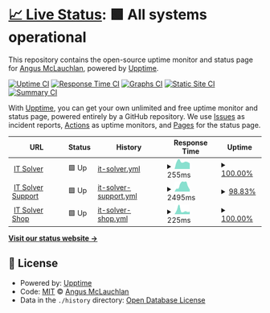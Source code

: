 # [📈 Live Status](https://status.itsolver.net): <!--live status--> **🟩 All systems operational**

This repository contains the open-source uptime monitor and status page for [Angus McLauchlan](https://www.itsolver.net), powered by [Upptime](https://github.com/upptime/upptime).

[![Uptime CI](https://github.com/koj-co/upptime/workflows/Uptime%20CI/badge.svg)](https://github.com/koj-co/upptime/actions?query=workflow%3A%22Uptime+CI%22)
[![Response Time CI](https://github.com/koj-co/upptime/workflows/Response%20Time%20CI/badge.svg)](https://github.com/koj-co/upptime/actions?query=workflow%3A%22Response+Time+CI%22)
[![Graphs CI](https://github.com/koj-co/upptime/workflows/Graphs%20CI/badge.svg)](https://github.com/koj-co/upptime/actions?query=workflow%3A%22Graphs+CI%22)
[![Static Site CI](https://github.com/koj-co/upptime/workflows/Static%20Site%20CI/badge.svg)](https://github.com/koj-co/upptime/actions?query=workflow%3A%22Static+Site+CI%22)
[![Summary CI](https://github.com/koj-co/upptime/workflows/Summary%20CI/badge.svg)](https://github.com/koj-co/upptime/actions?query=workflow%3A%22Summary+CI%22)

With [Upptime](https://upptime.js.org), you can get your own unlimited and free uptime monitor and status page, powered entirely by a GitHub repository. We use [Issues](https://github.com/itsolver/upptime/issues) as incident reports, [Actions](https://github.com/itsolver/upptime/actions) as uptime monitors, and [Pages](https://status.itsolver.net) for the status page.

<!--start: status pages-->
<!-- This summary is generated by Upptime (https://github.com/upptime/upptime) -->
<!-- Do not edit this manually, your changes will be overwritten -->
<!-- prettier-ignore -->
| URL | Status | History | Response Time | Uptime |
| --- | ------ | ------- | ------------- | ------ |
| <img alt="" src="https://favicons.githubusercontent.com/www.itsolver.net" height="13"> [IT Solver](https://www.itsolver.net) | 🟩 Up | [it-solver.yml](https://github.com/itsolver/upptime/commits/HEAD/history/it-solver.yml) | <details><summary><img alt="Response time graph" src="./graphs/it-solver/response-time-week.png" height="20"> 255ms</summary><br><a href="https://status.itsolver.net/history/it-solver"><img alt="Response time 316" src="https://img.shields.io/endpoint?url=https%3A%2F%2Fraw.githubusercontent.com%2Fitsolver%2Fupptime%2FHEAD%2Fapi%2Fit-solver%2Fresponse-time.json"></a><br><a href="https://status.itsolver.net/history/it-solver"><img alt="24-hour response time 315" src="https://img.shields.io/endpoint?url=https%3A%2F%2Fraw.githubusercontent.com%2Fitsolver%2Fupptime%2FHEAD%2Fapi%2Fit-solver%2Fresponse-time-day.json"></a><br><a href="https://status.itsolver.net/history/it-solver"><img alt="7-day response time 255" src="https://img.shields.io/endpoint?url=https%3A%2F%2Fraw.githubusercontent.com%2Fitsolver%2Fupptime%2FHEAD%2Fapi%2Fit-solver%2Fresponse-time-week.json"></a><br><a href="https://status.itsolver.net/history/it-solver"><img alt="30-day response time 213" src="https://img.shields.io/endpoint?url=https%3A%2F%2Fraw.githubusercontent.com%2Fitsolver%2Fupptime%2FHEAD%2Fapi%2Fit-solver%2Fresponse-time-month.json"></a><br><a href="https://status.itsolver.net/history/it-solver"><img alt="1-year response time 316" src="https://img.shields.io/endpoint?url=https%3A%2F%2Fraw.githubusercontent.com%2Fitsolver%2Fupptime%2FHEAD%2Fapi%2Fit-solver%2Fresponse-time-year.json"></a></details> | <details><summary><a href="https://status.itsolver.net/history/it-solver">100.00%</a></summary><a href="https://status.itsolver.net/history/it-solver"><img alt="All-time uptime 99.92%" src="https://img.shields.io/endpoint?url=https%3A%2F%2Fraw.githubusercontent.com%2Fitsolver%2Fupptime%2FHEAD%2Fapi%2Fit-solver%2Fuptime.json"></a><br><a href="https://status.itsolver.net/history/it-solver"><img alt="24-hour uptime 100.00%" src="https://img.shields.io/endpoint?url=https%3A%2F%2Fraw.githubusercontent.com%2Fitsolver%2Fupptime%2FHEAD%2Fapi%2Fit-solver%2Fuptime-day.json"></a><br><a href="https://status.itsolver.net/history/it-solver"><img alt="7-day uptime 100.00%" src="https://img.shields.io/endpoint?url=https%3A%2F%2Fraw.githubusercontent.com%2Fitsolver%2Fupptime%2FHEAD%2Fapi%2Fit-solver%2Fuptime-week.json"></a><br><a href="https://status.itsolver.net/history/it-solver"><img alt="30-day uptime 99.86%" src="https://img.shields.io/endpoint?url=https%3A%2F%2Fraw.githubusercontent.com%2Fitsolver%2Fupptime%2FHEAD%2Fapi%2Fit-solver%2Fuptime-month.json"></a><br><a href="https://status.itsolver.net/history/it-solver"><img alt="1-year uptime 99.92%" src="https://img.shields.io/endpoint?url=https%3A%2F%2Fraw.githubusercontent.com%2Fitsolver%2Fupptime%2FHEAD%2Fapi%2Fit-solver%2Fuptime-year.json"></a></details>
| <img alt="" src="https://favicons.githubusercontent.com/support.itsolver.net" height="13"> [IT Solver Support](https://support.itsolver.net) | 🟩 Up | [it-solver-support.yml](https://github.com/itsolver/upptime/commits/HEAD/history/it-solver-support.yml) | <details><summary><img alt="Response time graph" src="./graphs/it-solver-support/response-time-week.png" height="20"> 2495ms</summary><br><a href="https://status.itsolver.net/history/it-solver-support"><img alt="Response time 1968" src="https://img.shields.io/endpoint?url=https%3A%2F%2Fraw.githubusercontent.com%2Fitsolver%2Fupptime%2FHEAD%2Fapi%2Fit-solver-support%2Fresponse-time.json"></a><br><a href="https://status.itsolver.net/history/it-solver-support"><img alt="24-hour response time 1142" src="https://img.shields.io/endpoint?url=https%3A%2F%2Fraw.githubusercontent.com%2Fitsolver%2Fupptime%2FHEAD%2Fapi%2Fit-solver-support%2Fresponse-time-day.json"></a><br><a href="https://status.itsolver.net/history/it-solver-support"><img alt="7-day response time 2495" src="https://img.shields.io/endpoint?url=https%3A%2F%2Fraw.githubusercontent.com%2Fitsolver%2Fupptime%2FHEAD%2Fapi%2Fit-solver-support%2Fresponse-time-week.json"></a><br><a href="https://status.itsolver.net/history/it-solver-support"><img alt="30-day response time 1909" src="https://img.shields.io/endpoint?url=https%3A%2F%2Fraw.githubusercontent.com%2Fitsolver%2Fupptime%2FHEAD%2Fapi%2Fit-solver-support%2Fresponse-time-month.json"></a><br><a href="https://status.itsolver.net/history/it-solver-support"><img alt="1-year response time 1968" src="https://img.shields.io/endpoint?url=https%3A%2F%2Fraw.githubusercontent.com%2Fitsolver%2Fupptime%2FHEAD%2Fapi%2Fit-solver-support%2Fresponse-time-year.json"></a></details> | <details><summary><a href="https://status.itsolver.net/history/it-solver-support">98.83%</a></summary><a href="https://status.itsolver.net/history/it-solver-support"><img alt="All-time uptime 99.89%" src="https://img.shields.io/endpoint?url=https%3A%2F%2Fraw.githubusercontent.com%2Fitsolver%2Fupptime%2FHEAD%2Fapi%2Fit-solver-support%2Fuptime.json"></a><br><a href="https://status.itsolver.net/history/it-solver-support"><img alt="24-hour uptime 100.00%" src="https://img.shields.io/endpoint?url=https%3A%2F%2Fraw.githubusercontent.com%2Fitsolver%2Fupptime%2FHEAD%2Fapi%2Fit-solver-support%2Fuptime-day.json"></a><br><a href="https://status.itsolver.net/history/it-solver-support"><img alt="7-day uptime 98.83%" src="https://img.shields.io/endpoint?url=https%3A%2F%2Fraw.githubusercontent.com%2Fitsolver%2Fupptime%2FHEAD%2Fapi%2Fit-solver-support%2Fuptime-week.json"></a><br><a href="https://status.itsolver.net/history/it-solver-support"><img alt="30-day uptime 99.73%" src="https://img.shields.io/endpoint?url=https%3A%2F%2Fraw.githubusercontent.com%2Fitsolver%2Fupptime%2FHEAD%2Fapi%2Fit-solver-support%2Fuptime-month.json"></a><br><a href="https://status.itsolver.net/history/it-solver-support"><img alt="1-year uptime 99.89%" src="https://img.shields.io/endpoint?url=https%3A%2F%2Fraw.githubusercontent.com%2Fitsolver%2Fupptime%2FHEAD%2Fapi%2Fit-solver-support%2Fuptime-year.json"></a></details>
| <img alt="" src="https://favicons.githubusercontent.com/shop.itsolver.net" height="13"> [IT Solver Shop](https://shop.itsolver.net) | 🟩 Up | [it-solver-shop.yml](https://github.com/itsolver/upptime/commits/HEAD/history/it-solver-shop.yml) | <details><summary><img alt="Response time graph" src="./graphs/it-solver-shop/response-time-week.png" height="20"> 225ms</summary><br><a href="https://status.itsolver.net/history/it-solver-shop"><img alt="Response time 212" src="https://img.shields.io/endpoint?url=https%3A%2F%2Fraw.githubusercontent.com%2Fitsolver%2Fupptime%2FHEAD%2Fapi%2Fit-solver-shop%2Fresponse-time.json"></a><br><a href="https://status.itsolver.net/history/it-solver-shop"><img alt="24-hour response time 535" src="https://img.shields.io/endpoint?url=https%3A%2F%2Fraw.githubusercontent.com%2Fitsolver%2Fupptime%2FHEAD%2Fapi%2Fit-solver-shop%2Fresponse-time-day.json"></a><br><a href="https://status.itsolver.net/history/it-solver-shop"><img alt="7-day response time 225" src="https://img.shields.io/endpoint?url=https%3A%2F%2Fraw.githubusercontent.com%2Fitsolver%2Fupptime%2FHEAD%2Fapi%2Fit-solver-shop%2Fresponse-time-week.json"></a><br><a href="https://status.itsolver.net/history/it-solver-shop"><img alt="30-day response time 200" src="https://img.shields.io/endpoint?url=https%3A%2F%2Fraw.githubusercontent.com%2Fitsolver%2Fupptime%2FHEAD%2Fapi%2Fit-solver-shop%2Fresponse-time-month.json"></a><br><a href="https://status.itsolver.net/history/it-solver-shop"><img alt="1-year response time 212" src="https://img.shields.io/endpoint?url=https%3A%2F%2Fraw.githubusercontent.com%2Fitsolver%2Fupptime%2FHEAD%2Fapi%2Fit-solver-shop%2Fresponse-time-year.json"></a></details> | <details><summary><a href="https://status.itsolver.net/history/it-solver-shop">100.00%</a></summary><a href="https://status.itsolver.net/history/it-solver-shop"><img alt="All-time uptime 100.00%" src="https://img.shields.io/endpoint?url=https%3A%2F%2Fraw.githubusercontent.com%2Fitsolver%2Fupptime%2FHEAD%2Fapi%2Fit-solver-shop%2Fuptime.json"></a><br><a href="https://status.itsolver.net/history/it-solver-shop"><img alt="24-hour uptime 100.00%" src="https://img.shields.io/endpoint?url=https%3A%2F%2Fraw.githubusercontent.com%2Fitsolver%2Fupptime%2FHEAD%2Fapi%2Fit-solver-shop%2Fuptime-day.json"></a><br><a href="https://status.itsolver.net/history/it-solver-shop"><img alt="7-day uptime 100.00%" src="https://img.shields.io/endpoint?url=https%3A%2F%2Fraw.githubusercontent.com%2Fitsolver%2Fupptime%2FHEAD%2Fapi%2Fit-solver-shop%2Fuptime-week.json"></a><br><a href="https://status.itsolver.net/history/it-solver-shop"><img alt="30-day uptime 100.00%" src="https://img.shields.io/endpoint?url=https%3A%2F%2Fraw.githubusercontent.com%2Fitsolver%2Fupptime%2FHEAD%2Fapi%2Fit-solver-shop%2Fuptime-month.json"></a><br><a href="https://status.itsolver.net/history/it-solver-shop"><img alt="1-year uptime 100.00%" src="https://img.shields.io/endpoint?url=https%3A%2F%2Fraw.githubusercontent.com%2Fitsolver%2Fupptime%2FHEAD%2Fapi%2Fit-solver-shop%2Fuptime-year.json"></a></details>

<!--end: status pages-->

[**Visit our status website →**](https://status.itsolver.net)

## 📄 License

- Powered by: [Upptime](https://github.com/upptime/upptime)
- Code: [MIT](./LICENSE) © [Angus McLauchlan](https://www.itsolver.net)
- Data in the `./history` directory: [Open Database License](https://opendatacommons.org/licenses/odbl/1-0/)
